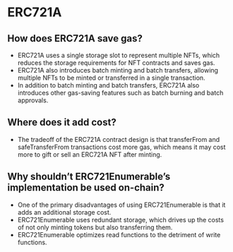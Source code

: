 # ERC721A
## How does ERC721A save gas?

- ERC721A uses a single storage slot to represent multiple NFTs, which reduces the storage requirements for NFT contracts and saves gas.
- ERC721A also introduces batch minting and batch transfers, allowing multiple NFTs to be minted or transferred in a single transaction.
- In addition to batch minting and batch transfers, ERC721A also introduces other gas-saving features such as batch burning and batch approvals.

## Where does it add cost?
- The tradeoff of the ERC721A contract design is that transferFrom and safeTransferFrom transactions cost more gas, which means it may cost more to gift or sell an ERC721A NFT after minting.

## Why shouldn’t ERC721Enumerable’s implementation be used on-chain?
- One of the primary disadvantages of using ERC721Enumerable is that it adds an additional storage cost. 
- ERC721Enumerable uses redundant storage, which drives up the costs of not only minting tokens but also transferring them.
- ERC721Enumerable optimizes read functions to the detriment of write functions.
